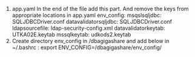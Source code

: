 1. app.yaml
In the end of the file add this part. And remove the keys from appropriate locations in app.yaml 
   env_config:
       msqslsqljdbc: SQLJDBCDriver.conf
       datavalidatorsqljdbc: SQLJDBCDriver.conf
       ldapsourcefile: ldap-security-config.xml
       datavalidatorkeytab: UTKA02E.keytab
       mssqlkeytab: udkods2.keytab
2. Create directory env_config in /dbagigashare and add below in ~/.bashrc :
   export ENV_CONFIG=/dbagigashare/env_config/